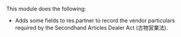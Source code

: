 This module does the following:

- Adds some fields to res.partner to record the vendor particulars
  required by the Secondhand Articles Dealer Act (古物営業法).
